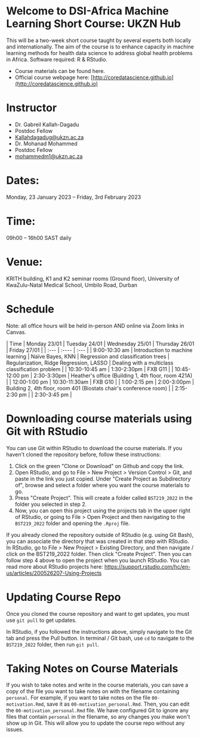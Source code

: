 # Welcome to DSI-Africa Machine Learning Short Course: UKZN Hub

This will be a two-week short course taught by several experts both locally and internationally. The aim of the course is to
enhance capacity in machine learning methods for health data science to address global health problems in Africa.
Software required: R & RStudio.

* Course materials can be found here. 
* Official course webpage here: [http://coredatascience.github.io](http://coredatascience.github.io)

# Instructor
* Dr. Gabreil Kallah-Dagadu
* Postdoc Fellow
* Kallahdagadug@ukzn.ac.za
* Dr. Mohanad Mohammed
* Postdoc Fellow
* mohammedm1@ukzn.ac.za

# Dates:
Monday, 23 January 2023 – Friday, 3rd February 2023

# Time:
09h00 – 16h00 SAST daily

# Venue:
KRITH building, K1 and K2 seminar rooms (Ground floor), University of KwaZulu-Natal Medical School, Umbilo Road, Durban

# Schedule

Note: all office hours will be held in-person AND online via Zoom links in Canvas.

| Time      | Monday 23/01 | Tuesday 24/01  | Wednesday 25/01 | Thursday 26/01 | Friday 27/01 |
| :---     |    :----   |    :--- |
| 9:00-10:30 am | Introduction to machine learning  | Naïve Bayes, KNN | Regression and classification trees | Regularization, Ridge Regression, LASSO | Dealing with a multiclass classification problem |
| 10:30-10:45 am | 1:30-2:30pm  | FXB G11 |
| 10:45-12:00 pm | 2:30-3:30pm  | Heather's office (Building 1, 4th floor, room 421A) |
| 12:00-1:00 pm | 10:30-11:30am | FXB G10 |
| 1:00-2:15 pm | 2:00-3:00pm | Building 2, 4th floor, room 401 (Biostats chair's conference room) |
| 2:15-2:30 pm |
| 2:30-3:45 pm |


# Downloading course materials using Git with RStudio

You can use Git within RStudio to download the course materials. If you
haven't cloned the repository before, follow these instructions:

1. Click on the green "Clone or Download" on Github and copy the link.
2. Open RStudio, and go to File > New Project > Version Control > Git,
and paste in the link you just copied. Under "Create Project as
Subdirectory of", browse and select a folder where you want the course
materials to go.
3. Press "Create Project". This will create a folder called `BST219_2022`
in the folder you selected in step 2.
4. Now, you can open this project using the projects tab in the upper
right of RStudio, or going to File > Open Project and then navigating
to the `BST219_2022` folder and opening the `.Rproj` file.

If you already cloned the repository outside of RStudio (e.g. using
Git Bash), you can associate the directory that was created in that
step with RStudio. In RStudio, go to File > New Project > Existing Directory, and then navigate / click on the BST219_2022 folder. Then click
"Create Project". Then you can follow step 4 above to open the project
when you launch RStudio. You can read more about RStudio projects here:
https://support.rstudio.com/hc/en-us/articles/200526207-Using-Projects

# Updating Course Repo

Once you cloned the course repository and want to get updates, you must
use `git pull` to get updates.

In RStudio, if you followed the instructions above, simply navigate
to the Git tab and press the Pull button. In terminal / Git bash, use
`cd` to navigate to the `BST219_2022` folder, then run `git pull`.


# Taking Notes on Course Materials

If you wish to take notes and write in the course materials, you can
save a copy of the file you want to take notes on with the filename
containing `personal`. For example, if you want to take notes on the
file `00-motivation.Rmd`, save it as `00-motivation_personal.Rmd`. Then,
you can edit the `00-motivation_personal.Rmd` file. We have configured
Git to ignore any files that contain `personal` in the filename, so any changes you make won't show up in Git. This will
allow you to update the course repo without any issues.
